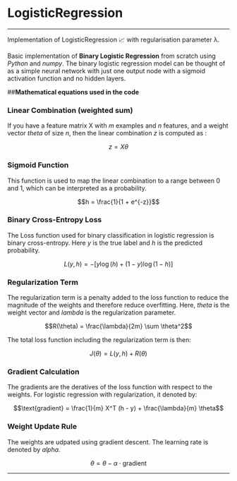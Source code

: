 # LogisticRegression 
---
Implementation of LogisticRegression 📈 with regularisation parameter λ.

Basic implementation of **Binary Logistic Regression** from scratch using *Python* and *numpy*. The binary logistic regression model can be thought of as a simple neural network with just one output node with a sigmoid activation function and no hidden layers.

##**Mathematical equations used in the code**

### **Linear Combination (weighted sum)**
If you have a feature matrix X with $m$ examples and $n$ features, and a weight vector $theta$ of size $n$, then the linear combination $z$ is computed as :

$$z = X \theta$$

### **Sigmoid Function**
This function is used to map the linear combination to a range between 0 and 1, which can be interpreted as a probability.

$$h = \frac{1}{1 + e^{-z}}$$

### **Binary Cross-Entropy Loss**
The Loss function used for binary classification in logistic regression is binary cross-entropy. Here $y$ is the true label and $h$ is the predicted probability.

$$L(y, h) = -[y \log(h) + (1 - y) \log(1 - h)]$$

### **Regularization Term**
The regularization term is a penalty added to the loss function to reduce the magnitude of the weights and therefore reduce overfitting. Here, $theta$ is the weight vector and $lambda$ is the regularization parameter.

$$R(\theta) = \frac{\lambda}{2m} \sum \theta^2$$

The total loss function including the regularization term is then:

$$J(\theta) = L(y, h) + R(\theta)$$

### **Gradient Calculation**
The gradients are the deratives of the loss function with respect to the weights. For logistic regression with regularization, it denoted by:

$$\text{gradient} = \frac{1}{m} X^T (h - y) + \frac{\lambda}{m} \theta$$

### **Weight Update Rule**
The weights are udpated using gradient descent. The learning rate is denoted by $alpha$.

$$\theta = \theta - \alpha \cdot \text{gradient}$$

---




